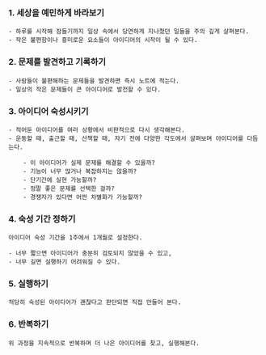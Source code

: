 ### 1. **세상을 예민하게 바라보기**  
	- 하루를 시작해 잠들기까지 일상 속에서 당연하게 지나쳤던 일들을 주의 깊게 살펴본다.  
	- 작은 불편함이나 흥미로운 요소들이 아이디어의 시작이 될 수 있다.
    
### 2. **문제를 발견하고 기록하기**  
    - 사람들이 불편해하는 문제들을 발견하면 즉시 노트에 적는다.  
    - 일상의 작은 문제들이 큰 아이디어로 발전할 수 있다.
    
### 3. **아이디어 숙성시키기**  
    - 적어둔 아이디어를 여러 상황에서 비판적으로 다시 생각해본다.  
    - 운동할 때, 출근할 때, 산책할 때, 자기 전에 다양한 각도에서 살펴보며 아이디어를 다듬는다.
    
	    - 이 아이디어가 실제 문제를 해결할 수 있을까?
	    - 기능이 너무 많거나 복잡하지는 않을까?
	    - 단기간에 실현 가능할까?
	    - 정말 좋은 문제를 선택한 걸까?
	    - 경쟁자가 있다면 어떤 차별화가 가능할까?

### 4. **숙성 기간 정하기**  
    아이디어 숙성 기간을 1주에서 1개월로 설정한다.
    
    - 너무 짧으면 아이디어가 충분히 검토되지 않았을 수 있고,
    - 너무 길면 실행하기 어려워질 수 있다.

### 5. **실행하기**  
    적당히 숙성된 아이디어가 괜찮다고 판단되면 직접 만들어 본다.
    
### 6. **반복하기**  
    위 과정을 지속적으로 반복하며 더 나은 아이디어를 찾고, 실행해본다.